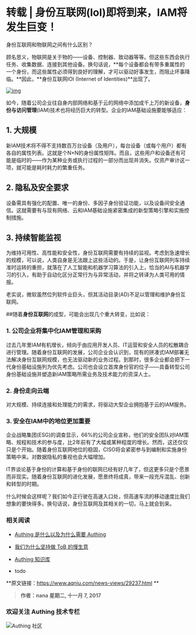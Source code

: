 # 转载 | 身份互联网(IoI)即将到来，IAM将发生巨变！

身份互联网和物联网之间有什么区别？

顾名思义，物联网是关于物的——设备、控制器、致动器等等。但这些东西会执行任务、收集数据、连接到其他设备。换句话说，**每个设备都会有带多重属性的一个身份，而这些属性必须得到良好的理解，才可以驱动好事发生，而阻止坏事降临。**因此，**身份互联网IOI (Internet of Identities)**出现了。

[![img](http://www.aqniu.com/wp-content/uploads/2017/11/blockchain-digital-identity-690x456.jpg)](http://www.aqniu.com/wp-content/uploads/2017/11/blockchain-digital-identity.jpg)

如今，随着公司企业往自身内部网络和基于云的网络中添加成千上万的新设备，**身份与访问管理**(IAM)技术也将经历巨大的转型。企业的IAM基础设施要能够适应：

## **1. 大规模**

新IAM技术将不得不支持数百万台设备（及用户），每台设备（或每个用户）都有各自的属性列表。这就是个N×N的身份属性矩阵。而且，这些用户和设备还有可能是临时的——作为某种业务或执行过程的一部分而出现并消失。仅资产审计这一项，就可能是耗时耗力的繁重任务。

## **2. 隐私及安全要求**

设备需具有强化的配置、唯一的身份、多因子身份验证功能，以及设备间安全通信。这就需要有与现有网络、云和IAM基础设施紧密集成的新型策略引擎和实施控制措施。

## **3. 持续智能监视**

为维持可用性、高性能和安全性，身份互联网需要有持续的监视。考虑到急速增长的规模，可以说，人类自身是无法跟上这些活动的。于是，让身份互联网列车持续准时运转的重担，就落在了人工智能和机器学习算法的引入上，恰当的AI与机器学习的引入，有助于自动化区分正常行为与异常活动，并将之转译为人类可用的情报。

老实说，微软虽然位列软件业巨头，但其活动目录(AD)不足以管理和维护身份互联网。

##随着**身份互联网**的成型，可能会出现几个重大转变，比如说：

### **1. 公司企业将集中化IAM管理和采购**

过去几年里IAM有机增长，倾向于由应用开发人员、IT运营和安全人员的松散耦合进行管理。随着身份互联网的发展，公司企业会认识到，现有的拼凑式IAM部署无法解决身份互联网规模，也无法驱动新的业务过程。到那时，很多企业都会把下一代身份基础设施列为优先考虑。公司也会设立首席身份官的位子——具备转型公司身份基础设施并塑造新IAM策略所需业务及技术能力的资深人士。

### **2. 身份走向云端**

对大规模、持续连接和处理能力的需求，将驱动大型企业拥抱基于云的IAM服务。

### **3. 安全在IAM中的地位更加重要**

企业战略集团(ESG)的调查显示，66%的公司企业宣称，他们的安全团队对IAM策略、规程和技术的参与度，比2年前有了大幅或某种程度的增长。然而，这还仅仅只是个开始。随着身份互联网地位的稳固，CISO将会紧密参与到编制和实施身份策略中来。对数据隐私的重视也会大幅增加。

IT界谈论基于身份的计算和基于身份的联网已经有好几年了，但这更多只是个愿景而非现实。随着身份互联网的进化发展，愿景终将成真，带来一段充斥混乱、创新和转型的时期。

什么时候会这样呢？我们如今正行驶在高速入口处，但高速车流的移动速度比我们想象的要快得多。换句话说，身份互联网及其相关的一切，马上就会到来。

### **相关阅读**
* [Authing 是什么以及为什么需要 Authing](https://authing.cn/blog//Authing%E6%98%AF%E4%BB%80%E4%B9%88%E4%BB%A5%E5%8F%8A%E4%B8%BA%E4%BB%80%E4%B9%88%E9%9C%80%E8%A6%81Authing.html)
* [我们为什么坚持做 ToB 的慢生意](https://authing.cn/blog//我们为什么坚持做ToB的慢生意.html)
* [Authing 知识库](https://learn.authing.cn/authing/)

* todo

  

**原文链接：https://www.aqniu.com/news-views/29237.html   **

>**作者：nana 星期二, 十一月 7, 2017**

### 欢迎关注 Authing 技术专栏
![Authing 社区](https://cdn.authing.cn/blog/Authing_mini.jpg)